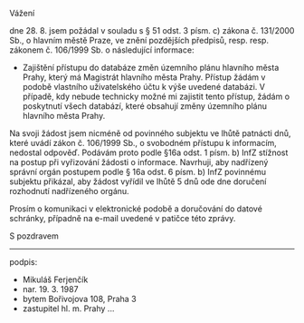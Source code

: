 ﻿---
prijemce: 
  role:     Povinný subjekt
  nazev:    Hlavní město Praha
  ulice:    Mariánské náměstí 2/2
  PSC:      11001
  mesto:    Praha 1
  DS:       48ia97h
styl:       pirati-klub
vase:
  znacka:   
  den:
nase:
  znacka:   ZK Pha 131/2015
  misto:    Praha
vec:        Stížnost zastupitele hl. m. Prahy o informace
vyrizuje:   
   name:    Mikuláš Ferjenčík
   phone:   +420 775 978 550
   ds:      i9avjnt
   mail:    mikulas.ferjencik@praha.eu
---

Vážení

dne 28. 8. jsem požádal v souladu s § 51 odst. 3 písm. c) zákona č. 131/2000 Sb., o hlavním městě Praze, ve znění pozdějších předpisů, resp. resp. zákonem č. 106/1999 Sb. o následující informace: 

* Zajištění přístupu do databáze změn územního plánu hlavního města Prahy, který má Magistrát hlavního města Prahy. Přístup žádám v podobě vlastního uživatelského účtu k výše uvedené databázi. V případě, kdy nebude technicky možné mi zajistit tento přístup, žádám o poskytnutí všech databází, které obsahují změny územního plánu hlavního města Prahy.

Na svoji žádost jsem nicméně od povinného subjektu ve lhůtě patnácti dnů, které uvádí zákon č. 106/1999 Sb., o svobodném přístupu k informacím, nedostal odpověď. Podávám proto podle §16a odst. 1 písm. b) InfZ stížnost na postup při vyřizování žádosti o informace. Navrhuji, aby nadřízený správní orgán postupem podle § 16a odst. 6 písm. b) InfZ povinnému subjektu přikázal, aby žádost vyřídil ve lhůtě 5 dnů ode dne doručení rozhodnutí nadřízeného orgánu.

Prosím o komunikaci v elektronické podobě a doručování do datové schránky, případně na e-mail uvedené v patičce této zprávy. 

S pozdravem

---
podpis: 
  - Mikuláš Ferjenčík
  - nar. 19. 3. 1987
  - bytem Bořivojova 108, Praha 3
  - zastupitel hl. m. Prahy
...
